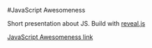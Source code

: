#JavaScript Awesomeness

Short presentation about JS. Build with [reveal.js](https://github.com/hakimel/reveal.js)

[JavaScript Awesomeness link](http://denodenodeno.com/js-awesomeness/#/)